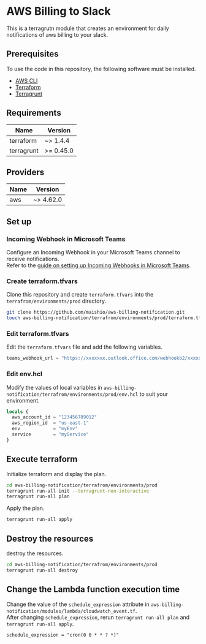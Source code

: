 # AWS Billing to Slack

This is a terragrutn module that creates an environment for daily notifications of aws billing to your slack.

## Prerequisites

To use the code in this repository, the following software must be installed.

- [AWS CLI](https://aws.amazon.com/cli/)
- [Terraform](https://developer.hashicorp.com/terraform/downloads)
- [Terragrunt](https://terragrunt.gruntwork.io/docs/getting-started/install/)

## Requirements

| Name       | Version   |
| ---------- | --------- |
| terraform  | ~> 1.4.4  |
| terragrunt | >= 0.45.0 |

## Providers

| Name | Version   |
| ---- | --------- |
| aws  | ~> 4.62.0 |

## Set up

### Incoming Webhook in Microsoft Teams

Configure an Incoming Webhook in your Microsoft Teams channel to receive notifications.<br>
Refer to the [guide on setting up Incoming Webhooks in Microsoft Teams](https://learn.microsoft.com/en-us/microsoftteams/platform/webhooks-and-connectors/how-to/add-incoming-webhook?tabs=dotnet).

### Create terraform.tfvars

Clone this repository and create `terraform.tfvars` into the `terrafrom/environments/prod` directory.

```bash
git clone https://github.com/maishio/aws-billing-notification.git
touch aws-billing-notification/terrafrom/environments/prod/terraform.tfvars
```

### Edit terraform.tfvars

Edit the `terraform.tfvars` file and add the following variables.

```terraform
teams_webhook_url = "https://xxxxxxx.outlook.office.com/webhookb2/xxxxxxxxxxx-xxxx-xxxx-xxxx-xxxxxxxxxxxx@xxxxxxxx-xxxx-xxxx-xxxx-xxxxxxxxxxxx/IncomingWebhook/xxxxxxxxxxxxxxxxxxxxxxxxxxxxxxxx/xxxxxxxx-xxxx-xxxx-xxxx-xxxxxxxxxxxx"
```

### Edit env.hcl

Modify the values of local variables in `aws-billing-notification/terrafrom/environments/prod/env.hcl` to suit your environment.

```terraform
locals {
  aws_account_id = "123456789012"
  aws_region_id  = "us-east-1"
  env            = "myEnv"
  service        = "myService"
}
```

## Execute terraform

Initialize terraform and display the plan.

```bash
cd aws-billing-notification/terrafrom/environments/prod
terragrunt run-all init --terragrunt-non-interactive
terragrunt run-all plan
```

Apply the plan.

```bash
terragrunt run-all apply
```

## Destroy the resources

destroy the resources.

```bash
cd aws-billing-notification/terrafrom/environments/prod
terragrunt run-all destroy
```

## Change the Lambda function execution time

Change the value of the `schedule_expression` attribute in `aws-billing-notification/modules/lambda/cloudwatch_event.tf`.<br>
After changing `schedule_expression`, rerun `terragrunt run-all plan` and `terragrunt run-all apply`.

```
schedule_expression = "cron(0 0 * * ? *)"
```
